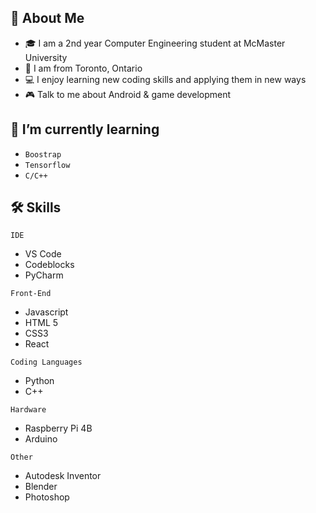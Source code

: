 <div align="center">

</div> 

## 👋 About Me
<div align="center">

</div> 

 - 🎓 I am a 2nd year Computer Engineering student at McMaster University
 - 📍  I am from Toronto, Ontario
 - 💻 I enjoy learning new coding skills and applying them in new ways
 - 🎮 Talk to me about Android & game development

## 🚀 I’m currently learning
- ``Boostrap``
-  ``Tensorflow``
-  ``C/C++``

## 🛠 Skills
<div>  

</div>

`IDE`
- VS Code
- Codeblocks
- PyCharm

`Front-End`
- Javascript
- HTML 5
- CSS3
- React

`Coding Languages`
- Python
- C++

`Hardware`
- Raspberry Pi 4B
- Arduino

`Other`
- Autodesk Inventor
- Blender
- Photoshop

 
 
 </div>
 
 <div>  

</div>

<!--
**RehmanMohammed** is a ✨ _special_ ✨ repository because its `README.md` (this file) appears on your GitHub profile.

Here are some ideas to get you started:

- 🔭 I’m currently working on ...
- 🌱 I’m currently learning ...
- 👯 I’m looking to collaborate on ...
- 🤔 I’m looking for help with ...
- 💬 Ask me about ...
- 📫 How to reach me: ...
- 😄 Pronouns: ...
- ⚡ Fun fact: ...
-->
